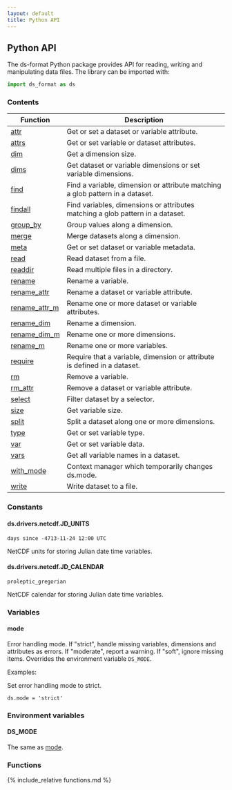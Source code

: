 ```yaml
---
layout: default
title: Python API
---
```


## Python API

The ds-format Python package provides API for reading, writing and manipulating
data files. The library can be imported with:

```python
import ds_format as ds
```

### Contents

| Function | Description |
| --- | --- |
| [attr](#attr) | Get or set a dataset or variable attribute. |
| [attrs](#attrs) | Get or set variable or dataset attributes. |
| [dim](#dim) | Get a dimension size. |
| [dims](#dims) | Get dataset or variable dimensions or set variable dimensions. |
| [find](#find) | Find a variable, dimension or attribute matching a glob pattern in a dataset. |
| [findall](#findall) | Find variables, dimensions or attributes matching a glob pattern in a dataset. |
| [group_by](#group_by) | Group values along a dimension. |
| [merge](#merge) | Merge datasets along a dimension. |
| [meta](#meta) | Get or set dataset or variable metadata. |
| [read](#read) | Read dataset from a file. |
| [readdir](#readdir) | Read multiple files in a directory. |
| [rename](#rename) | Rename a variable. |
| [rename_attr](#rename_attr) | Rename a dataset or variable attribute. |
| [rename_attr_m](#rename_attr_m) | Rename one or more dataset or variable attributes. |
| [rename_dim](#rename_dim) | Rename a dimension. |
| [rename_dim_m](#rename_dim_m) | Rename one or more dimensions. |
| [rename_m](#rename_m) | Rename one or more variables. |
| [require](#require) | Require that a variable, dimension or attribute is defined in a dataset. |
| [rm](#rm) | Remove a variable. |
| [rm_attr](#rm_attr) | Remove a dataset or variable attribute. |
| [select](#select) | Filter dataset by a selector. |
| [size](#size) | Get variable size. |
| [split](#split) | Split a dataset along one or more dimensions. |
| [type](#type) | Get or set variable type. |
| [var](#var) | Get or set variable data. |
| [vars](#vars) | Get all variable names in a dataset. |
| [with_mode](#with_mode) | Context manager which temporarily changes ds.mode. |
| [write](#write) | Write dataset to a file. |

### Constants

#### ds.drivers.netcdf.JD_UNITS

`days since -4713-11-24 12:00 UTC`

NetCDF units for storing Julian date time variables.

#### ds.drivers.netcdf.JD_CALENDAR

`proleptic_gregorian`

NetCDF calendar for storing Julian date time variables.

### Variables

#### mode

Error handling mode. If "strict", handle missing variables, dimensions and
attributes as errors. If "moderate", report a warning. If "soft", ignore
missing items. Overrides the environment variable `DS_MODE`.

Examples:

Set error handling mode to strict.

```
ds.mode = 'strict'
```

### Environment variables

#### DS_MODE

The same as [mode](#mode).

### Functions

{% include_relative functions.md %}
